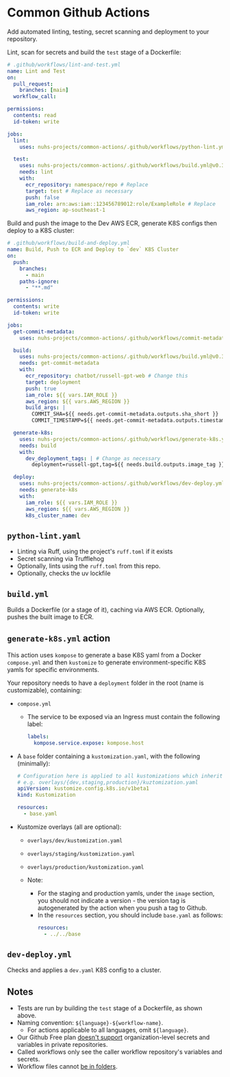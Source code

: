 # Common Github Actions

Add automated linting, testing, secret scanning and deployment to your repository.

Lint, scan for secrets and build the `test` stage of a Dockerfile:

```yaml
# .github/workflows/lint-and-test.yml
name: Lint and Test
on:
  pull_request:
    branches: [main]
  workflow_call:

permissions:
  contents: read
  id-token: write

jobs:
  lint:
    uses: nuhs-projects/common-actions/.github/workflows/python-lint.yml@v0.3.1

  test:
    uses: nuhs-projects/common-actions/.github/workflows/build.yml@v0.3.1
    needs: lint
    with:
      ecr_repository: namespace/repo # Replace
      target: test # Replace as necessary
      push: false
      iam_role: arn:aws:iam::123456789012:role/ExampleRole # Replace
      aws_region: ap-southeast-1
```

Build and push the image to the Dev AWS ECR, generate K8S configs then deploy to a K8S cluster:

```yaml
# .github/workflows/build-and-deploy.yml
name: Build, Push to ECR and Deploy to `dev` K8S Cluster
on:
  push:
    branches:
      - main
    paths-ignore:
      - "**.md"

permissions:
  contents: write
  id-token: write

jobs:
  get-commit-metadata:
    uses: nuhs-projects/common-actions/.github/workflows/commit-metadata.yml@v0.3.1

  build:
    uses: nuhs-projects/common-actions/.github/workflows/build.yml@v0.3.1
    needs: get-commit-metadata
    with:
      ecr_repository: chatbot/russell-gpt-web # Change this
      target: deployment
      push: true
      iam_role: ${{ vars.IAM_ROLE }}
      aws_region: ${{ vars.AWS_REGION }}
      build_args: |
        COMMIT_SHA=${{ needs.get-commit-metadata.outputs.sha_short }}
        COMMIT_TIMESTAMP=${{ needs.get-commit-metadata.outputs.timestamp }}

  generate-k8s:
    uses: nuhs-projects/common-actions/.github/workflows/generate-k8s.yml@v0.3.1
    needs: build
    with:
      dev_deployment_tags: | # Change as necessary
        deployment=russell-gpt,tag=${{ needs.build.outputs.image_tag }}

  deploy:
    uses: nuhs-projects/common-actions/.github/workflows/dev-deploy.yml@v0.3.1
    needs: generate-k8s
    with:
      iam_role: ${{ vars.IAM_ROLE }}
      aws_region: ${{ vars.AWS_REGION }}
      k8s_cluster_name: dev
```

## `python-lint.yaml`

- Linting via Ruff, using the project's `ruff.toml` if it exists
- Secret scanning via Trufflehog
- Optionally, lints using the `ruff.toml` from this repo.
- Optionally, checks the uv lockfile

## `build.yml`

Builds a Dockerfile (or a stage of it), caching via AWS ECR. Optionally, pushes the built image to ECR.

## `generate-k8s.yml` action

This action uses `kompose` to generate a base K8S yaml from a Docker `compose.yml` and then `kustomize` to generate environment-specific K8S yamls for specific environments.

Your repository needs to have a `deployment` folder in the root (name is customizable), containing:

- `compose.yml`

  - The service to be exposed via an Ingress must contain the following label:
    ```yaml
    labels:
      kompose.service.expose: kompose.host
    ```

- A `base` folder containing a `kustomization.yaml`, with the following (minimally):

  ```yaml
  # Configuration here is applied to all kustomizations which inherit this
  # e.g. overlays/{dev,staging,production}/kuztomization.yaml
  apiVersion: kustomize.config.k8s.io/v1beta1
  kind: Kustomization

  resources:
    - base.yaml
  ```

- Kustomize overlays (all are optional):

  - `overlays/dev/kustomization.yaml`
  - `overlays/staging/kustomization.yaml`
  - `overlays/production/kustomization.yaml`
  - Note:

    - For the staging and production yamls, under the `image` section, you should not indicate a version - the version tag is autogenerated by the action when you push a tag to Github.
    - In the `resources` section, you should include `base.yaml` as follows:
      ```yaml
      resources:
        - ../../base
      ```

## `dev-deploy.yml`

Checks and applies a `dev.yaml` K8S config to a cluster.

## Notes

- Tests are run by building the `test` stage of a Dockerfile, as shown above.
- Naming convention: `${language}-${workflow-name}`.
  - For actions applicable to all languages, omit `${language}`.
- Our Github Free plan [doesn't support] organization-level secrets and variables in private repositories.
- Called workflows only see the caller workflow repository's variables and secrets.
- Workflow files cannot [be in folders].

[doesn't support]: https://docs.github.com/en/actions/writing-workflows/choosing-what-your-workflow-does/store-information-in-variables#creating-configuration-variables-for-an-organization
[be in folders]: https://github.com/orgs/community/discussions/10773

